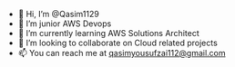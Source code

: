 - 👋 Hi, I’m @Qasim1129
- 👀 I’m junior AWS Devops
- 🌱 I’m currently learning AWS Solutions Architect
- 💞️ I’m looking to collaborate on Cloud related projects
- 📫 You can reach me at qasimyousufzai112@gmail.com

<!---
Qasim1129/Qasim1129 is a ✨ special ✨ repository because its `README.md` (this file) appears on your GitHub profile.
You can click the Preview link to take a look at your changes.
--->
